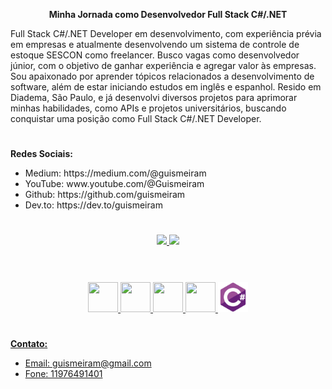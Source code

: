 <p><div align="center"><b>Minha Jornada como Desenvolvedor Full Stack C#/.NET</b></div></p>

<p>Full Stack C#/.NET Developer em desenvolvimento, com experiência prévia em empresas e atualmente desenvolvendo um sistema de controle de estoque SESCON como freelancer. Busco vagas como desenvolvedor júnior, com o objetivo de ganhar experiência e agregar valor às empresas. Sou apaixonado por aprender tópicos relacionados a desenvolvimento de software, além de estar iniciando estudos em inglês e espanhol. Resido em Diadema, São Paulo, e já desenvolvi diversos projetos para aprimorar minhas habilidades, como APIs e projetos universitários, buscando conquistar uma posição como Full Stack C#/.NET Developer.</p>


# 

<b>Redes Sociais:</b>
<ul>
  <li>Medium: https://medium.com/@guismeiram</li>
  <li>YouTube: www.youtube.com/@Guismeiram</li>
  <li>Github: https://github.com/guismeiram</li>
  <li>Dev.to: https://dev.to/guismeiram</li>
</ul>

# 

<div align="center">
  <a href="https://github.com/guismeiram">
  <img height="180em" src="https://github-readme-stats.vercel.app/api?username=guismeiram&show_icons=true&theme=dark&include_all_commits=true&count_private=true"/>
  <img height="180em" src="https://github-readme-stats.vercel.app/api/top-langs/?username=guismeiram&layout=compact&langs_count=7&theme=dark"/>
</div>

# 

<div style="text-align: center">
  </br>
  <img height="48" width="48" src="https://img.icons8.com/color/48/000000/microsoft-sql-server.png"/>
  <img height="48" width="48" src="https://cdn.jsdelivr.net/gh/devicons/devicon/icons/postgresql/postgresql-original.svg" />
  <img height="48" width="48" src="https://cdn.jsdelivr.net/gh/devicons/devicon/icons/git/git-plain.svg" />
  <img height="48" width="48" src="https://cdn.jsdelivr.net/gh/devicons/devicon/icons/dotnetcore/dotnetcore-original.svg" />
  <img height="48" width="48" src="https://raw.githubusercontent.com/devicons/devicon/master/icons/csharp/csharp-original.svg">
</div>

# 

<b>Contato:</b>
<ul>
  <li>Email: guismeiram@gmail.com</li>
  <li>Fone: 11976491401</li>
</ul>


